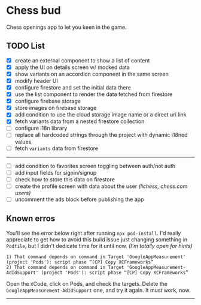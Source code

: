 # Chess bud

Chess openings app to let you keen in the game.

## TODO List

- [x] create an external component to show a list of content
- [x] apply the UI on details screen w/ mocked data
- [x] show variants on an accordion component in the same screen
- [x] modify header UI
- [x] configure firestore and set the initial data there
- [x] use the list component to render the data fetched from firestore
- [x] configure firebase storage
- [x] store images on firebase storage
- [x] add condition to use the cloud storage image name or a direct uri link
- [x] fetch variants data from a nested firestore collection
- [ ] configure i18n library
- [ ] replace all hardcoded strings through the project with dynamic i18ned values
- [ ] fetch `variants` data from firestore

---

- [ ] add condition to favorites screen toggling between auth/not auth
- [ ] add input fields for signin/signup
- [ ] check how to store this data on firestore
- [ ] create the profile screen with data about the user _(lichess, chess.com users)_
- [ ] uncomment the ads block before publishing the app

## Known erros

You'll see the error below right after running `npx pod-install`. I'd really appreciate to get how to avoid this build issue just changing something in `Podfile`, but I didn't dedicate time for it until now. _(I'm totally open for hints)_

```shell
1) That command depends on command in Target 'GoogleAppMeasurement' (project 'Pods'): script phase “[CP] Copy XCFrameworks”
2) That command depends on command in Target 'GoogleAppMeasurement-AdIdSupport' (project 'Pods'): script phase “[CP] Copy XCFrameworks”
```

Open the xCode, click on Pods, and check the targets. Delete the `GoogleAppMeasurement-AdIdSupport` one, and try it again. It must work, now.

---
